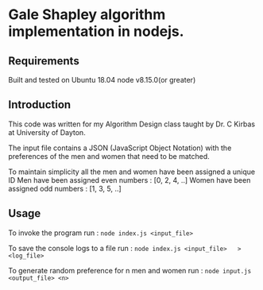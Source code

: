 # Gale Shapley algorithm implementation in nodejs.

## Requirements 
Built and tested on Ubuntu 18.04
node v8.15.0(or greater)

## Introduction
This code was written for my Algorithm Design class taught by Dr. C Kirbas
at University of Dayton.

The input file contains a JSON (JavaScript Object Notation) with 
the preferences of the men and women that need to be matched.

To maintain simplicity all the men and women have been assigned a unique ID
Men have been assigned even numbers  : [0, 2, 4, ..]
Women have been assigned odd numbers : [1, 3, 5, ..]

## Usage
To invoke the program run :
`node index.js <input_file>`

To save the console logs to a file run :
`node index.js <input_file>   >   <log_file>`

To generate random preference for n men and women run :
`node input.js <output_file> <n>`
